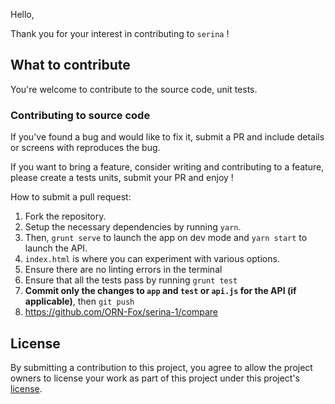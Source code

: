 Hello,

Thank you for your interest in contributing to `serina` !


## What to contribute

You're welcome to contribute to the source code, unit tests.


### Contributing to source code

If you've found a bug and would like to fix it, submit a PR and include details or screens with reproduces the bug.

If you want to bring a feature, consider writing and contributing to a feature, please create a tests units, submit your PR and enjoy !

How to submit a pull request:

1. Fork the repository.
2. Setup the necessary dependencies by running `yarn`.
3. Then, `grunt serve` to launch the  app on dev mode and `yarn start` to launch the API.
4. `index.html` is where you can experiment with various options.
5. Ensure there are no linting errors in the terminal
6. Ensure that all the tests pass by running `grunt test`
7. **Commit only the changes to `app` and `test` or `api.js` for the API (if applicable)**, then `git push`
8. https://github.com/ORN-Fox/serina-1/compare


## License

By submitting a contribution to this project, you agree to allow the project
owners to license your work as part of this project under this project's
[license](LICENSE.md).
